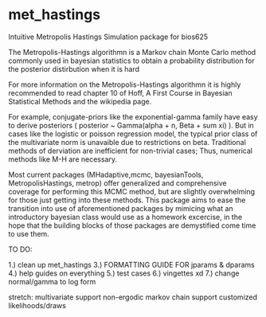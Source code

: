 # met_hastings
Intuitive Metropolis Hastings Simulation package for bios625

The Metropolis-Hastings algorithmn is a Markov chain Monte Carlo method commonly used in bayesian statistics to obtain a probability distribution for the posterior distirbution when it is hard 

For more information on the Metropolis-Hastings algorithmn it is highly recommended to read chapter 10 of Hoff, A First Course in Bayesian Statistical Methods and the wikipedia page.

For example, conjugate-priors like the exponential-gamma family have easy to derive posteriors ( posterior ~ Gamma(alpha + n, Beta + sum xi) ). But in cases like the logistic or poisson regression model, the typical prior class of the multivariate norm is unavaible due to restrictions on beta. Traditional methods of derviation are inefficient for non-trivial cases; Thus, numerical methods like M-H are necessary.

Most current packages (MHadaptive,mcmc, bayesianTools, MetropolisHastings, metrop) offer generalized and comprehensive coverage for performing this MCMC method, but are slightly overwhelming for those just getting into these methods. This package aims to ease the transition into use of aforementioned packages by mimicing what an introductory bayesian class would use as a homework excercise, in the hope that the building blocks of those packages are demystified come time to use them.


TO DO:

1.) clean up met_hastings
3.) FORMATTING GUIDE FOR jparams & dparams
4.) help guides on everything
5.) test cases
6.) vingettes xd
7.) change normal/gamma to log form 

stretch:
multivariate support
non-ergodic markov chain support
customized likelihoods/draws